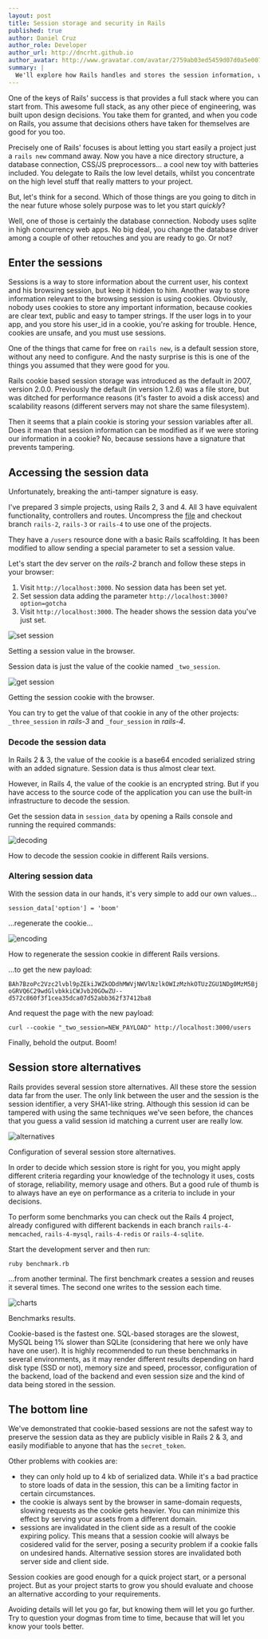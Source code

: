 ```yaml
---
layout: post
title: Session storage and security in Rails
published: true
author: Daniel Cruz
author_role: Developer
author_url: http://dncrht.github.io
author_avatar: http://www.gravatar.com/avatar/2759ab03ed5459d07d0a5e0075a675fa.png?s=36
summary: |
  We'll explore how Rails handles and stores the session information, what security implications it has, and what alternatives we can use.
---
```


One of the keys of Rails' success is that provides a full stack where you can
start from. This awesome full stack, as any other piece of engineering, was built upon design decisions.
You take them for granted, and when you code on Rails, you assume that decisions
others have taken for themselves are good for you too.

Precisely one of Rails' focuses is about letting you start easily a project just
a `rails new` command away. Now you have a nice directory structure, a database
connection, CSS/JS preprocessors… a cool new toy with batteries included. You delegate
to Rails the low level details, whilst you concentrate on the high level stuff that really matters to your project.

But, let's think for a second. Which of those things are you going to ditch
in the near future whose solely purpose was to let you start _quickly_?

Well, one of those is certainly the database connection. Nobody uses sqlite in high
concurrency web apps. No big deal, you change the database driver among a couple of other retouches and you are ready to go. Or not?

## Enter the sessions

Sessions is a way to store information about the current user, his context and his
browsing session, but keep it hidden to him. Another way to store information relevant
to the browsing session is using cookies. Obviously, nobody uses cookies to store
any important information, because cookies are clear text, public and easy to tamper
strings. If the user logs in to your app, and you store his user_id in a cookie,
you're asking for trouble. Hence, cookies are unsafe, and you must use sessions.

One of the things that came for free on `rails new`, is a default session store,
without any need to configure. And the nasty surprise is this is one of the things you assumed that they were good for you.

Rails cookie based session storage was introduced as the default in 2007, version 2.0.0.
Previously the default (in version 1.2.6) was a file store, but was ditched for
performance reasons (it's faster to avoid a disk access) and scalability reasons
(different servers may not share the same filesystem).

Then it seems that a plain cookie is storing your session variables after all.
Does it mean that session information can be modified as if we were storing our
information in a cookie? No, because sessions have a signature that prevents tampering.

## Accessing the session data

Unfortunately, breaking the anti-tamper signature is easy.

I've prepared 3 simple projects, using Rails 2, 3 and 4. All 3 have equivalent
functionality, controllers and routes. Uncompress the [file](/images/2013-11-24/sessions.zip)
and checkout branch `rails-2`, `rails-3` or `rails-4` to use one of the projects.

They have a `/users` resource done with a basic Rails scaffolding. It has been modified
to allow sending a special parameter to set a session value.

Let's start the dev server on the _rails-2_ branch and follow these steps in your browser:

 1. Visit `http://localhost:3000`. No session data has been set yet.
 2. Set session data adding the parameter `http://localhost:3000?option=gotcha`
 3. Visit `http://localhost:3000`. The header shows the session data you've just set.

<img src="/images/2013-11-24/set_session.png" class="center-image" alt="set session"/>
&#x20;<p class="caption">Setting a session value in the browser.</p>

Session data is just the value of the cookie named `_two_session`.

<img src="/images/2013-11-24/get_session.png" class="center-image" alt="get session"/>
&#x20;<p class="caption">Getting the session cookie with the browser.</p>

You can try to get the value of that cookie in any of the other projects: `_three_session` in _rails-3_ and `_four_session` in _rails-4_.

### Decode the session data

In Rails 2 & 3, the value of the cookie is a base64 encoded serialized string with
an added signature. Session data is thus almost clear text.

However, in Rails 4, the value of the cookie is an encrypted string. But if you
have access to the source code of the application you can use the built-in infrastructure to decode the session.

Get the session data in `session_data` by opening a Rails console and running the required commands:

<img src="/images/2013-11-24/decoding.png" class="center-image" alt="decoding"/>
&#x20;<p class="caption">How to decode the session cookie in different Rails versions.</p>

### Altering session data

With the session data in our hands, it's very simple to add our own values…

```
session_data['option'] = 'boom'
```

…regenerate the cookie…

<img src="/images/2013-11-24/encoding.png" class="center-image" alt="encoding"/>
&#x20;<p class="caption">How to regenerate the session cookie in different Rails versions.</p>

…to get the new payload:

`BAh7BzoPc2Vzc2lvbl9pZEkiJWZkODdhMWVjNWVlNzlkOWIzMzhkOTUzZGU1NDg0MzM5BjoGRVQ6C29wdGlvbkkiCWJvb20GOwZU--d572c860f3f1cea35dca07d52abb362f37412ba8`

And request the page with the new payload:

```
curl --cookie "_two_session=NEW_PAYLOAD" http://localhost:3000/users
```

Finally, behold the output. Boom!


## Session store alternatives

Rails provides several session store alternatives. All these store the session data
far from the user. The only link between the user and the session is the session identifier,
a very SHA1-like string. Although this session id can be tampered with using the same
techniques we've seen before, the chances that you guess a valid session id matching a current user are really low.

<img src="/images/2013-11-24/alternatives.png" class="center-image" alt="alternatives"/>
&#x20;<p class="caption">Configuration of several session store alternatives.</p>

In order to decide which session store is right for you, you might apply different
criteria regarding your knowledge of the technology it uses, costs of storage, reliability,
memory usage and others. But a good rule of thumb is to always have an eye on
performance as a criteria to include in your decisions.

To perform some benchmarks you can check out the Rails 4 project, already configured
with different backends in each branch `rails-4-memcached`, `rails-4-mysql`, `rails-4-redis` or `rails-4-sqlite`.

Start the development server and then run:

`ruby benchmark.rb`

…from another terminal. The first benchmark creates a session and reuses it several times.
The second one writes to the session each time.

<img src="/images/2013-11-24/charts.png" class="center-image" alt="charts"/>
&#x20;<p class="caption">Benchmarks results.</p>

Cookie-based is the fastest one. SQL-based storages are the slowest, MySQL being 1% slower
than SQLite (considering that here we only have have one user).
It is highly recommended to run these benchmarks in several environments, as it may render
different results depending on hard disk type (SSD or not), memory size and speed,
processor, configuration of the backend, load of the backend and even session size and
the kind of data being stored in the session.

## The bottom line

We've demonstrated that cookie-based sessions are not the safest way to preserve the session
data as they are publicly visible in Rails 2 & 3, and easily modifiable to anyone that has the `secret_token`.

Other problems with cookies are:

 - they can only hold up to 4 kb of serialized data. While it's a bad practice to store
 loads of data in the session, this can be a limiting factor in certain circumstances.
 - the cookie is always sent by the browser in same-domain requests, slowing requests as
 the cookie gets heavier. You can minimize this effect by serving your assets from a different domain.
 - sessions are invalidated in the client side as a result of the cookie expiring policy.
 This means that a session cookie will always be cosidered valid for the server, posing a
 security problem if a cookie falls on undesired hands. Alternative session stores are
 invalidated both server side and client side.
 
Session cookies are good enough for a quick project start, or a personal project.
But as your project starts to grow you should evaluate and choose an alternative according to your requirements.

Avoiding details will let you go far, but knowing them will let you go further. Try to
question your dogmas from time to time, because that will let you know your tools better.
